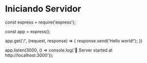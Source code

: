 # Iniciando Servidor

const express = require('express');

const app = express();

app.get('/', (request, response) => {
response.send('Hello world!');
})

app.listen(3000, () => console.log('🚀 Server started at http://localhost:3000'));
